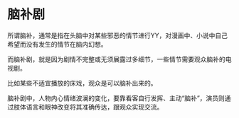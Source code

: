 # 脑补剧

所谓脑补，通常是指在头脑中对某些邪恶的情节进行YY，对漫画中、小说中自己希望而没有发生的情节在脑内幻想。 

而脑补剧，就是因为剧情不完整或无须展露过多细节，一些情节需要观众脑补的电视剧。 

比如某些不适宜播放的床戏，观众是可以脑补出来的。 

脑补剧中，人物内心情绪波澜的变化，要靠看客自行发挥、主动“脑补”，演员则通过肢体语言和眼神改变将其准确传达，跟观众实现交流。